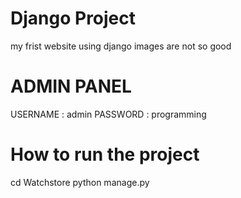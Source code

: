 # Django Project
my frist website using django
images are not so good
# ADMIN PANEL
USERNAME : admin
PASSWORD : programming
# How to run the project 
cd  Watchstore python manage.py
